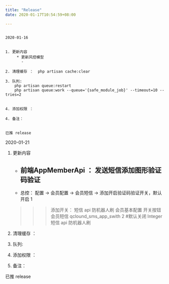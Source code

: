 ```yaml
---
title: "Release"
date: 2020-01-17T10:54:59+08:00

---
```

```text

2020-01-16


1. 更新内容 
     * 更新风控模型
       -   

2. 清理缓存 ：  php artisan cache:clear
 
3. 队列:
    php artisan queue:restart  
    php artisan queue:work --queue='{safe_module_job}' --timeout=10 --tries=2
        

4. 添加权限 ： 
        
4. 备注：
    

已推 release

```

2020-01-21


1. 更新内容 
     * 前端AppMemberApi  ：  发送短信添加图形验证码验证
       - 
     * 总控： 配置 -> 会员配置 -> 会员短信 -> 添加开启验证码验证开关，默认开启 1
     
     >>> 添加开关：
         短信 api 防机器人刷
         会员基本配置
         开关按钮
         会员短信
         qclound_sms_app_swith
         2  #默认关闭
         Integer
         短信 api 防机器人刷
     
2. 清理缓存 ：  
 
3. 队列:          

4. 添加权限 ： 
        
4. 备注：
    

已推 release
```text






```

